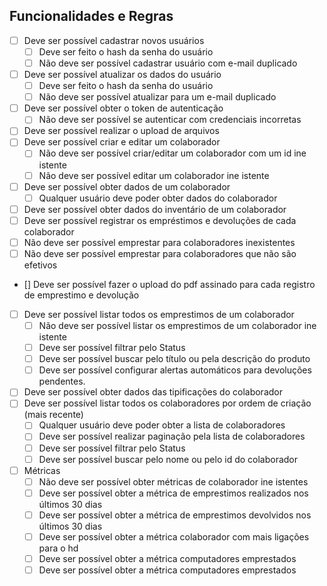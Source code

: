 ## Funcionalidades e Regras

- [ ]  Deve ser possível cadastrar novos usuários
    - [ ]  Deve ser feito o hash da senha do usuário
    - [ ]  Não deve ser possível cadastrar usuário com e-mail duplicado
- [ ]  Deve ser possível atualizar os dados do usuário
    - [ ]  Deve ser feito o hash da senha do usuário
    - [ ]  Não deve ser possível atualizar para um e-mail duplicado
- [ ]  Deve ser possível obter o token de autenticação
    - [ ]  Não deve ser possível se autenticar com credenciais incorretas
- [ ]  Deve ser possível realizar o upload de arquivos
- [ ]  Deve ser possível criar e editar um colaborador
    - [ ]  Não deve ser possível criar/editar um colaborador com um id ine istente
    - [ ]  Não deve ser possível editar um colaborador ine istente
- [ ]  Deve ser possível obter dados de um colaborador
    - [ ]  Qualquer usuário deve poder obter dados do colaborador
- [ ]  Deve ser possível obter dados do inventário de um colaborador
- [ ]  Deve ser possível registrar os empréstimos e devoluções de cada colaborador
  - [ ]  Não deve ser possível emprestar para colaboradores inexistentes
  - [ ]  Não deve ser possível emprestar para colaboradores que não são efetivos
  - [] Deve ser possível fazer o upload do pdf assinado para cada registro de emprestimo e devolução
- [ ]  Deve ser possível listar todos os emprestimos de um colaborador
    - [ ]  Não deve ser possível listar os emprestimos de um colaborador ine istente
    - [ ]  Deve ser possível filtrar pelo Status
    - [ ]  Deve ser possível buscar pelo título ou pela descrição do produto
    - [ ]  Deve ser possível configurar alertas automáticos para devoluções pendentes.
- [ ]  Deve ser possível obter dados das tipificações do colaborador
- [ ]  Deve ser possível listar todos os colaboradores por ordem de criação (mais recente)
    - [ ]  Qualquer usuário deve poder obter a lista de colaboradores
    - [ ]  Deve ser possível realizar paginação pela lista de colaboradores
    - [ ]  Deve ser possível filtrar pelo Status
    - [ ]  Deve ser possível buscar pelo nome ou pelo id do colaborador
- [ ]  Métricas
    - [ ]  Não deve ser possível obter métricas de colaborador ine istentes
    - [ ]  Deve ser possível obter a métrica de emprestimos realizados nos últimos 30 dias
    - [ ]  Deve ser possível obter a métrica de emprestimos devolvidos nos últimos 30 dias
    - [ ]  Deve ser possível obter a métrica colaborador com mais ligações para o hd
    - [ ]  Deve ser possível obter a métrica computadores emprestados 
    - [ ]  Deve ser possível obter a métrica computadores emprestados 